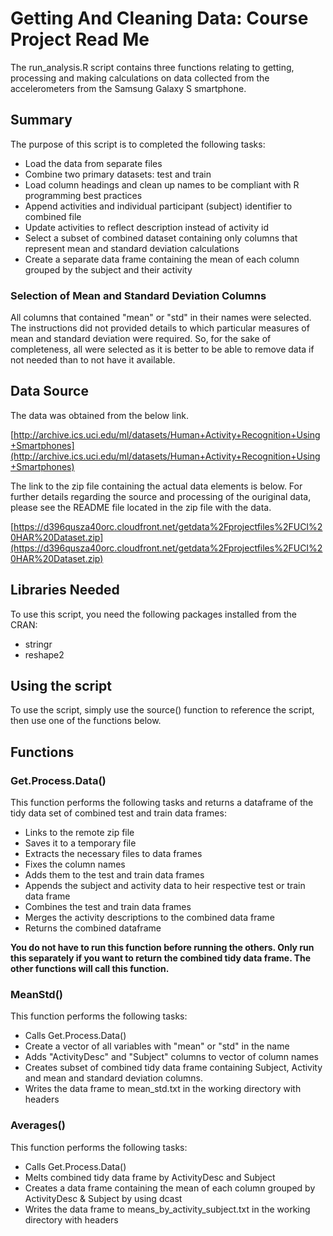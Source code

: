 Getting And Cleaning Data: Course Project Read Me 
========================================================

The run_analysis.R script contains three functions relating to getting, processing and making calculations on data collected from the accelerometers from the Samsung Galaxy S smartphone.

## Summary
The purpose of this script is to completed the following tasks:
* Load the data from separate files
* Combine two primary datasets: test and train
* Load column headings and clean up names to be compliant with R programming best practices
* Append activities and individual participant (subject) identifier to combined file
* Update activities to reflect description instead of activity id
* Select a subset of combined dataset containing only columns that represent mean and standard deviation calculations
* Create a separate data frame containing the mean of each column grouped by the subject and their activity

### Selection of Mean and Standard Deviation Columns
All columns that contained "mean" or "std" in their names were selected. The instructions did not provided details to which particular measures of mean and standard deviation were required. So, for the sake of completeness, all were selected as it is better to be able to remove data if not needed than to not have it available.

## Data Source
The data was obtained from the below link. 

[http://archive.ics.uci.edu/ml/datasets/Human+Activity+Recognition+Using+Smartphones](http://archive.ics.uci.edu/ml/datasets/Human+Activity+Recognition+Using+Smartphones)

The link to the zip file containing the actual data elements is below. For further details regarding the source and processing of the ouriginal data, please see the README file located in the zip file with the data.

[https://d396qusza40orc.cloudfront.net/getdata%2Fprojectfiles%2FUCI%20HAR%20Dataset.zip](https://d396qusza40orc.cloudfront.net/getdata%2Fprojectfiles%2FUCI%20HAR%20Dataset.zip)

## Libraries Needed
To use this script, you need the following packages installed from the CRAN:
* stringr
* reshape2

## Using the script
To use the script, simply use the source() function to reference the script, then use one of the functions below.

## Functions

### Get.Process.Data()
This function performs the following tasks and returns a dataframe of the tidy data set of combined test and train data frames:

* Links to the remote zip file
* Saves it to a temporary file
* Extracts the necessary files to data frames 
* Fixes the column names
* Adds them to the test and train data frames
* Appends the subject and activity data to heir respective test or train data frame
* Combines the test and train data frames
* Merges the activity descriptions to the combined data frame
* Returns the combined dataframe

**You do not have to run this function before running the others. Only run this separately if you want to return the combined tidy data frame. The other functions will call this function.**


### MeanStd()
This function performs the following tasks:
* Calls Get.Process.Data()
* Create a vector of all variables with "mean" or "std" in the name
* Adds "ActivityDesc" and "Subject" columns to vector of column names
* Creates subset of combined tidy data frame containing Subject, Activity and mean and standard deviation columns.
* Writes the data frame to mean_std.txt in the working directory with headers



### Averages()
This function performs the following tasks:
* Calls Get.Process.Data()
* Melts combined tidy data frame by ActivityDesc and Subject
* Creates a data frame containing the mean of each column grouped by ActivityDesc & Subject by using dcast
* Writes the data frame to means_by_activity_subject.txt in the working directory with headers



